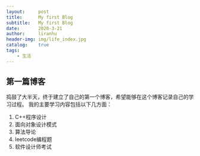 ```yaml
---
layout:     post
title:      My first Blog
subtitle:   My first Blog
date:       2020-3-21
author:     liranhu
header-img: img/life_index.jpg
catalog:    true
tags:
    - 生活
---
```




## 第一篇博客

捣鼓了大半天，终于建立了自己的第一个博客，希望能够在这个博客记录自己的学习过程。
我的主要学习内容包括以下几方面：

1. C++程序设计
2. 面向对象设计模式
3. 算法导论
4. leetcode编程题
5. 软件设计师考试
